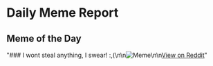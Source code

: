# Daily Meme Report

## Meme of the Day
"### I wont steal anything, I swear! :,(\n\n![Meme](https://i.redd.it/4pfq8scgppde1.png)\n\n[View on Reddit](https://redd.it/1i433sl)"
